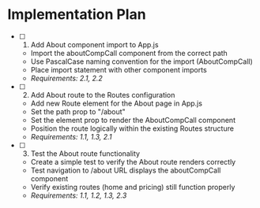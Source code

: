 # Implementation Plan

- [ ] 1. Add About component import to App.js
  - Import the aboutCompCall component from the correct path
  - Use PascalCase naming convention for the import (AboutCompCall)
  - Place import statement with other component imports
  - _Requirements: 2.1, 2.2_

- [ ] 2. Add About route to the Routes configuration
  - Add new Route element for the About page in App.js
  - Set the path prop to "/about"
  - Set the element prop to render the AboutCompCall component
  - Position the route logically within the existing Routes structure
  - _Requirements: 1.1, 1.3, 2.1_

- [ ] 3. Test the About route functionality
  - Create a simple test to verify the About route renders correctly
  - Test navigation to /about URL displays the aboutCompCall component
  - Verify existing routes (home and pricing) still function properly
  - _Requirements: 1.1, 1.2, 1.3, 2.3_